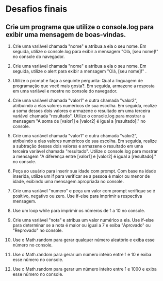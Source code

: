 # Desafios finais
## Crie um programa que utilize o console.log para exibir uma mensagem de boas-vindas.

1. Crie uma variável chamada "nome" e atribua a ela o seu nome. Em seguida, utilize o console.log para exibir a mensagem "Olá, [seu nome]!" no console do navegador.

2. Crie uma variável chamada "nome" e atribua a ela o seu nome. Em seguida, utilize o alert para exibir a mensagem "Olá, [seu nome]!" .

3. Utilize o prompt e faça a seguinte pergunta: Qual a linguagem de programação que você mais gosta?. Em seguida, armazene a resposta em uma variável e mostre no console do navegador.

4. Crie uma variável chamada "valor1" e outra chamada "valor2", atribuindo a elas valores numéricos de sua escolha. Em seguida, realize a soma desses dois valores e armazene o resultado em uma terceira variável chamada "resultado". Utilize o console.log para mostrar a mensagem "A soma de [valor1] e [valor2] é igual a [resultado]." no console.

5. Crie uma variável chamada "valor1" e outra chamada "valor2", atribuindo a elas valores numéricos de sua escolha. Em seguida, realize a subtração desses dois valores e armazene o resultado em uma terceira variável chamada "resultado". Utilize o console.log para mostrar a mensagem "A diferença entre [valor1] e [valor2] é igual a [resultado]." no console.

6. Peça ao usuário para inserir sua idade com prompt. Com base na idade inserida, utilize um if para verificar se a pessoa é maior ou menor de idade, exibindo uma mensagem apropriada no console.

7. Crie uma variável "numero" e peça um valor com prompt verifique se é positivo, negativo ou zero. Use if-else para imprimir a respectiva mensagem.

8. Use um loop while para imprimir os números de 1 a 10 no console.

9. Crie uma variável "nota" e atribua um valor numérico a ela. Use if-else para determinar se a nota é maior ou igual a 7 e exiba "Aprovado" ou "Reprovado" no console.

10. Use o Math.random para gerar qualquer número aleatório e exiba esse número no console.

11. Use o Math.random para gerar um número inteiro entre 1 e 10 e exiba esse número no console.

12. Use o Math.random para gerar um número inteiro entre 1 e 1000 e exiba esse número no console.